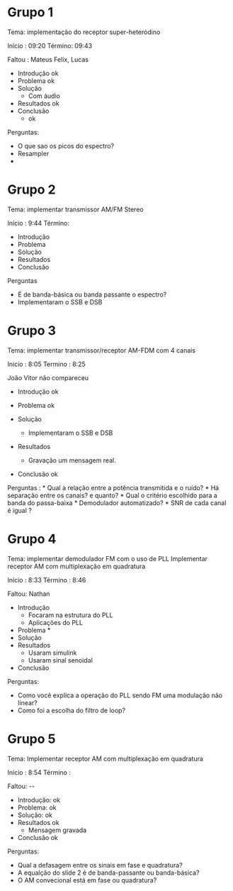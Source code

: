 
# Grupo 1
 Tema: implementação do receptor super-heteródino
 
 Início :  09:20
 Término:  09:43

Faltou : Mateus Felix, Lucas

* Introdução ok
* Problema ok
* Solução 
  * Com áudio
* Resultados ok
* Conclusão
  * ok

Perguntas:

   * O que sao os picos do espectro?
   * Resampler
   * 


# Grupo 2
 Tema: implementar transmissor AM/FM  Stereo

Início : 9:44
Término: 

* Introdução
* Problema
* Solução
* Resultados
* Conclusão

Perguntas 
  * É de banda-básica ou banda passante o espectro?
  * Implementaram o SSB e DSB


# Grupo 3
Tema: implementar transmissor/receptor AM-FDM com 4 canais

Inicio  : 8:05
Termino : 8:25

João Vitor não compareceu

* Introdução ok
* Problema ok 
* Solução
  *  Implementaram o SSB e DSB
* Resultados
  * Gravação um mensagem real.
  
* Conclusão ok 

Perguntas : 
    * Qual a relação entre a potência transmitida e o ruído?
    * Há separação entre os canais? e quanto?
    * Qual o critério escolhido para a banda do passa-baixa
    * Demodulador automatizado?
    * SNR de cada canal é igual ?

# Grupo 4
Tema: implementar demodulador FM com o uso de PLL Implementar receptor AM com multiplexação em quadratura

Início  : 8:33
Término : 8:46

Faltou: Nathan

* Introdução
    * Focaram na estrutura do PLL
    * Aplicações do PLL
* Problema
  * 
* Solução
* Resultados
  * Usaram simulink
  * Usaram sinal senoidal
* Conclusão

Perguntas: 
 * Como você explica a operação do PLL sendo FM uma modulação não linear?
 * Como foi a escolha do filtro de loop?


# Grupo 5
Tema: Implementar receptor AM com multiplexação em quadratura

Início  : 8:54 
Término : 

Faltou: --

* Introdução: ok
* Problema: ok
* Solução: ok
* Resultados ok
  * Mensagem gravada
* Conclusão ok


Perguntas: 

   * Qual a defasagem entre os sinais em fase e quadratura?
   * A equalção do slide 2 é de banda-passante ou banda-básica?
   * O AM convecional está em fase ou quadratura?
